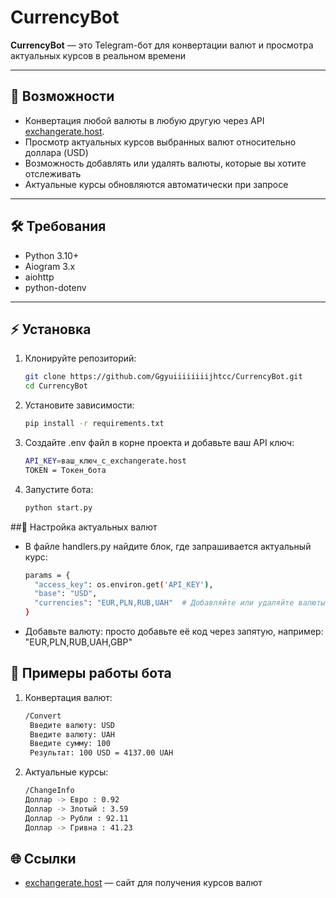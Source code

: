 # CurrencyBot

**CurrencyBot** — это Telegram-бот для конвертации валют и просмотра актуальных курсов в реальном времени

---

## 🚀 Возможности

- Конвертация любой валюты в любую другую через API [exchangerate.host](https://exchangerate.host). 
- Просмотр актуальных курсов выбранных валют относительно доллара (USD)  
- Возможность добавлять или удалять валюты, которые вы хотите отслеживать 
- Актуальные курсы обновляются автоматически при запросе

---

## 🛠 Требования

- Python 3.10+  
- Aiogram 3.x  
- aiohttp  
- python-dotenv  

---

## ⚡ Установка

1. Клонируйте репозиторий:  
    ```bash
    git clone https://github.com/Ggyuiiiiiiiijhtcc/CurrencyBot.git
    cd CurrencyBot
2. Установите зависимости:
   ```bash
   pip install -r requirements.txt
3. Создайте .env файл в корне проекта и добавьте ваш API ключ:
   ```bash
   API_KEY=ваш_ключ_с_exchangerate.host
   TOKEN = Токен_бота
4. Запустите бота:
   ```bash
   python start.py
##🔧 Настройка актуальных валют
- В файле handlers.py найдите блок, где запрашивается актуальный курс:
  ```bash
  params = {
    "access_key": os.environ.get('API_KEY'),
    "base": "USD",
    "currencies": "EUR,PLN,RUB,UAH"  # Добавляйте или удаляйте валюты здесь
  }
- Добавьте валюту: просто добавьте её код через запятую, например: "EUR,PLN,RUB,UAH,GBP"
## 💬 Примеры работы бота
1. Конвертация валют:
   ```bash
   /Convert
    Введите валюту: USD
    Введите валюту: UAH
    Введите сумму: 100
    Результат: 100 USD = 4137.00 UAH
2. Актуальные курсы:
    ```bash
   /ChangeInfo
   Доллар -> Евро : 0.92
   Доллар -> Злотый : 3.59
   Доллар -> Рубли : 92.11
   Доллар -> Гривна : 41.23

  ## 🌐 Ссылки

- [exchangerate.host](https://exchangerate.host) — сайт для получения курсов валют

  

